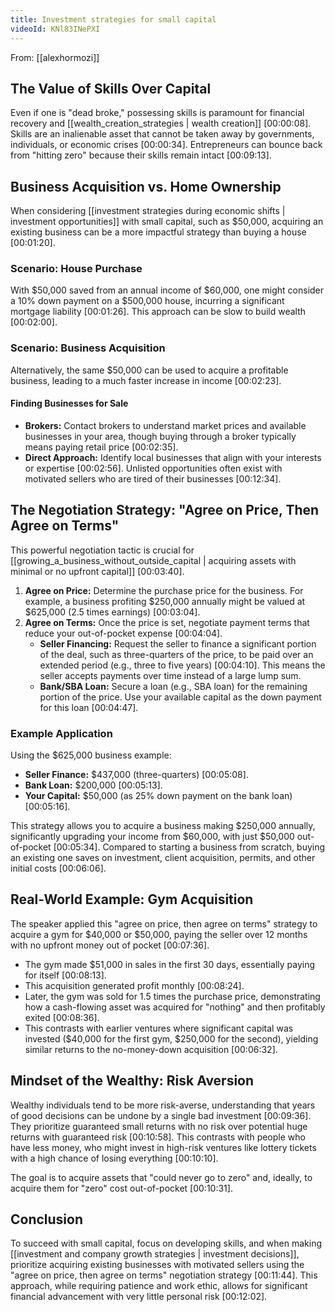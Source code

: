 ```yaml
---
title: Investment strategies for small capital
videoId: KNl83INePXI
---
```


From: [[alexhormozi]] <br/> 

## The Value of Skills Over Capital
Even if one is "dead broke," possessing skills is paramount for financial recovery and [[wealth_creation_strategies | wealth creation]] <a class="yt-timestamp" data-t="00:00:08">[00:00:08]</a>. Skills are an inalienable asset that cannot be taken away by governments, individuals, or economic crises <a class="yt-timestamp" data-t="00:00:34">[00:00:34]</a>. Entrepreneurs can bounce back from "hitting zero" because their skills remain intact <a class="yt-timestamp" data-t="00:09:13">[00:09:13]</a>.

## Business Acquisition vs. Home Ownership
When considering [[investment strategies during economic shifts | investment opportunities]] with small capital, such as $50,000, acquiring an existing business can be a more impactful strategy than buying a house <a class="yt-timestamp" data-t="00:01:20">[00:01:20]</a>.

### Scenario: House Purchase
With $50,000 saved from an annual income of $60,000, one might consider a 10% down payment on a $500,000 house, incurring a significant mortgage liability <a class="yt-timestamp" data-t="00:01:26">[00:01:26]</a>. This approach can be slow to build wealth <a class="yt-timestamp" data-t="00:02:00">[00:02:00]</a>.

### Scenario: Business Acquisition
Alternatively, the same $50,000 can be used to acquire a profitable business, leading to a much faster increase in income <a class="yt-timestamp" data-t="00:02:23">[00:02:23]</a>.

#### Finding Businesses for Sale
*   **Brokers:** Contact brokers to understand market prices and available businesses in your area, though buying through a broker typically means paying retail price <a class="yt-timestamp" data-t="00:02:35">[00:02:35]</a>.
*   **Direct Approach:** Identify local businesses that align with your interests or expertise <a class="yt-timestamp" data-t="00:02:56">[00:02:56]</a>. Unlisted opportunities often exist with motivated sellers who are tired of their businesses <a class="yt-timestamp" data-t="00:12:34">[00:12:34]</a>.

## The Negotiation Strategy: "Agree on Price, Then Agree on Terms"
This powerful negotiation tactic is crucial for [[growing_a_business_without_outside_capital | acquiring assets with minimal or no upfront capital]] <a class="yt-timestamp" data-t="00:03:40">[00:03:40]</a>.

1.  **Agree on Price:** Determine the purchase price for the business. For example, a business profiting $250,000 annually might be valued at $625,000 (2.5 times earnings) <a class="yt-timestamp" data-t="00:03:04">[00:03:04]</a>.
2.  **Agree on Terms:** Once the price is set, negotiate payment terms that reduce your out-of-pocket expense <a class="yt-timestamp" data-t="00:04:04">[00:04:04]</a>.
    *   **Seller Financing:** Request the seller to finance a significant portion of the deal, such as three-quarters of the price, to be paid over an extended period (e.g., three to five years) <a class="yt-timestamp" data-t="00:04:10">[00:04:10]</a>. This means the seller accepts payments over time instead of a large lump sum.
    *   **Bank/SBA Loan:** Secure a loan (e.g., SBA loan) for the remaining portion of the price. Use your available capital as the down payment for this loan <a class="yt-timestamp" data-t="00:04:47">[00:04:47]</a>.

### Example Application
Using the $625,000 business example:
*   **Seller Finance:** $437,000 (three-quarters) <a class="yt-timestamp" data-t="00:05:08">[00:05:08]</a>.
*   **Bank Loan:** $200,000 <a class="yt-timestamp" data-t="00:05:13">[00:05:13]</a>.
*   **Your Capital:** $50,000 (as 25% down payment on the bank loan) <a class="yt-timestamp" data-t="00:05:16">[00:05:16]</a>.

This strategy allows you to acquire a business making $250,000 annually, significantly upgrading your income from $60,000, with just $50,000 out-of-pocket <a class="yt-timestamp" data-t="00:05:34">[00:05:34]</a>. Compared to starting a business from scratch, buying an existing one saves on investment, client acquisition, permits, and other initial costs <a class="yt-timestamp" data-t="00:06:06">[00:06:06]</a>.

## Real-World Example: Gym Acquisition
The speaker applied this "agree on price, then agree on terms" strategy to acquire a gym for $40,000 or $50,000, paying the seller over 12 months with no upfront money out of pocket <a class="yt-timestamp" data-t="00:07:36">[00:07:36]</a>.
*   The gym made $51,000 in sales in the first 30 days, essentially paying for itself <a class="yt-timestamp" data-t="00:08:13">[00:08:13]</a>.
*   This acquisition generated profit monthly <a class="yt-timestamp" data-t="00:08:24">[00:08:24]</a>.
*   Later, the gym was sold for 1.5 times the purchase price, demonstrating how a cash-flowing asset was acquired for "nothing" and then profitably exited <a class="yt-timestamp" data-t="00:08:36">[00:08:36]</a>.
*   This contrasts with earlier ventures where significant capital was invested ($40,000 for the first gym, $250,000 for the second), yielding similar returns to the no-money-down acquisition <a class="yt-timestamp" data-t="00:06:32">[00:06:32]</a>.

## Mindset of the Wealthy: Risk Aversion
Wealthy individuals tend to be more risk-averse, understanding that years of good decisions can be undone by a single bad investment <a class="yt-timestamp" data-t="00:09:36">[00:09:36]</a>. They prioritize guaranteed small returns with no risk over potential huge returns with guaranteed risk <a class="yt-timestamp" data-t="00:10:58">[00:10:58]</a>. This contrasts with people who have less money, who might invest in high-risk ventures like lottery tickets with a high chance of losing everything <a class="yt-timestamp" data-t="00:10:10">[00:10:10]</a>.

The goal is to acquire assets that "could never go to zero" and, ideally, to acquire them for "zero" cost out-of-pocket <a class="yt-timestamp" data-t="00:10:31">[00:10:31]</a>.

## Conclusion
To succeed with small capital, focus on developing skills, and when making [[investment and company growth strategies | investment decisions]], prioritize acquiring existing businesses with motivated sellers using the "agree on price, then agree on terms" negotiation strategy <a class="yt-timestamp" data-t="00:11:44">[00:11:44]</a>. This approach, while requiring patience and work ethic, allows for significant financial advancement with very little personal risk <a class="yt-timestamp" data-t="00:12:02">[00:12:02]</a>.